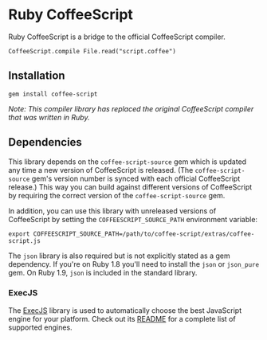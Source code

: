 Ruby CoffeeScript
=================

Ruby CoffeeScript is a bridge to the official CoffeeScript compiler.

    CoffeeScript.compile File.read("script.coffee")


Installation
------------

    gem install coffee-script

*Note: This compiler library has replaced the original CoffeeScript
 compiler that was written in Ruby.*


Dependencies
------------

This library depends on the `coffee-script-source` gem which is
updated any time a new version of CoffeeScript is released. (The
`coffee-script-source` gem's version number is synced with each
official CoffeeScript release.) This way you can build against
different versions of CoffeeScript by requiring the correct version of
the `coffee-script-source` gem.

In addition, you can use this library with unreleased versions of
CoffeeScript by setting the `COFFEESCRIPT_SOURCE_PATH` environment
variable:

    export COFFEESCRIPT_SOURCE_PATH=/path/to/coffee-script/extras/coffee-script.js

The `json` library is also required but is not explicitly stated as a
gem dependency. If you're on Ruby 1.8 you'll need to install the
`json` or `json_pure` gem. On Ruby 1.9, `json` is included in the
standard library.

### ExecJS

The [ExecJS](https://github.com/sstephenson/execjs) library is used to automatically choose the best JavaScript engine for your platform. Check out its [README](https://github.com/sstephenson/execjs/blob/master/README.md) for a complete list of supported engines.
